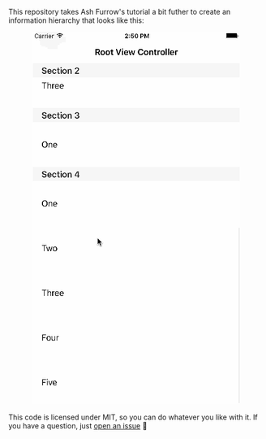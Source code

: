 This repository takes Ash Furrow's tutorial a bit futher to create an information hierarchy that looks like this:

<p align="center">
  <img src="http://raw.githubusercontent.com/JustinDSN/Collection-View-in-a-Table-View-Cell/master/ios-folder-ia.gif" />
</p>

This code is licensed under MIT, so you can do whatever you like with it. If you have a question, just [open an issue](https://github.com/ashfurrow/Collection-View-in-a-Table-View-Cell/issues/new) :tada:
